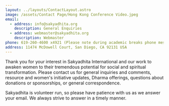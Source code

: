 ```yaml
---
layout: ../layouts/ContactLayout.astro
image: /assets/Contact Page/Hong Kong Conference Video.jpeg
email:
  - address: info@sakyadhita.org
    description: General Enquiries
  - address: webmaster@sakyadhita.org
    description: Webmaster
phone: 619-260-4600 x4921 (Please note during academic breaks phone messages may not be returned in a timely manner. Please email for quicker assistance.)
address: 11474 McDowell Court, San Diego, CA 92131 USA
---
```


Thank you for your interest in Sakyadhita International and our work to awaken women to their tremendous potential for social and spiritual transformation. Please contact us for general inquiries and comments, resource and women&apos;s initiative updates, Dharma offerings, questions about donations or sponsorships, or general correspondence.

Sakyadhita is volunteer run, so please have patience with us as we answer your email. We
always strive to answer in a timely manner.
